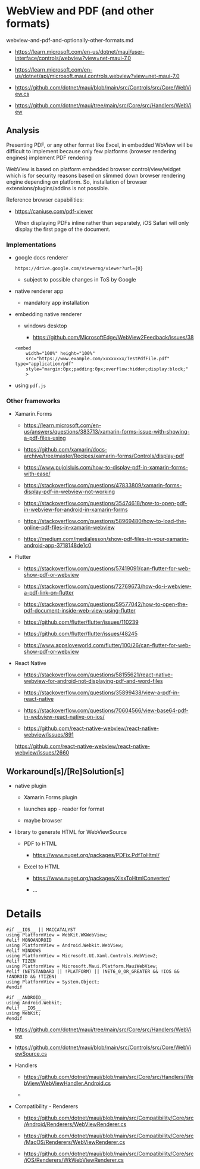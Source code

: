 # WebView and PDF (and other formats)

webview-and-pdf-and-optionally-other-formats.md

*   https://learn.microsoft.com/en-us/dotnet/maui/user-interface/controls/webview?view=net-maui-7.0

*   https://learn.microsoft.com/en-us/dotnet/api/microsoft.maui.controls.webview?view=net-maui-7.0

*   https://github.com/dotnet/maui/blob/main/src/Controls/src/Core/WebView.cs

*   https://github.com/dotnet/maui/tree/main/src/Core/src/Handlers/WebView


## Analysis

Presenting PDF, or any other format like Excel, in embedded WbView will be difficult to implement
because only few platforms (browser rendering engines) implement PDF rendering

WebView is based on platform embedded browser control/view/widget which is for security reasons
based on slimmed down browser rendering engine depending on platform. So, installation of browser
extensions/plugins/addins is not possible.

Reference browser capabilities:

*   https://caniuse.com/pdf-viewer

    When displaying PDFs inline rather than separately, iOS Safari will only display 
    the first page of the document.

### Implementations

*   google docs renderer

    ```
    https://drive.google.com/viewerng/viewer?url={0}
    ```

    *   subject to possible changes in ToS by Google

*   native renderer app

    *   mandatory app installation

*   embedding native renderer 

    *   windows desktop
    
        *   https://github.com/MicrosoftEdge/WebView2Feedback/issues/38

    ```
    <embed 
        width="100%" height="100%" 
        src="https://www.example.com/xxxxxxxx/TestPdfFile.pdf" type="application/pdf" 
        style="margin:0px;padding:0px;overflow:hidden;display:block;"
        >
    ```

*   using `pdf.js`


### Other frameworks

*   Xamarin.Forms

    *   https://learn.microsoft.com/en-us/answers/questions/383713/xamarin-forms-issue-with-showing-a-pdf-files-using

    *   https://github.com/xamarin/docs-archive/tree/master/Recipes/xamarin-forms/Controls/display-pdf

    *   https://www.pujolsluis.com/how-to-display-pdf-in-xamarin-forms-with-ease/

    *   https://stackoverflow.com/questions/47833809/xamarin-forms-display-pdf-in-webview-not-working

    *   https://stackoverflow.com/questions/35474618/how-to-open-pdf-in-webview-for-android-in-xamarin-forms

    *   https://stackoverflow.com/questions/58969480/how-to-load-the-online-pdf-files-in-xamarin-webview

    *   https://medium.com/medialesson/show-pdf-files-in-your-xamarin-android-app-3718148de1c0    

*   Flutter

    *   https://stackoverflow.com/questions/57419091/can-flutter-for-web-show-pdf-or-webview

    *   https://stackoverflow.com/questions/72769673/how-do-i-webview-a-pdf-link-on-flutter

    *   https://stackoverflow.com/questions/59577042/how-to-open-the-pdf-document-inside-web-view-using-flutter

    *   https://github.com/flutter/flutter/issues/110239

    *   https://github.com/flutter/flutter/issues/48245
    
    *   https://www.appsloveworld.com/flutter/100/26/can-flutter-for-web-show-pdf-or-webview

*   React Native

    *   https://stackoverflow.com/questions/58155621/react-native-webview-for-android-not-displaying-pdf-and-word-files

    *   https://stackoverflow.com/questions/35899438/view-a-pdf-in-react-native

    *   https://stackoverflow.com/questions/70604566/view-base64-pdf-in-webview-react-native-on-ios/

    *   https://github.com/react-native-webview/react-native-webview/issues/891

    https://github.com/react-native-webview/react-native-webview/issues/2660


## Workaround[s]/[Re]Solution[s]

*   native plugin 
    
    *   Xamarin.Forms plugin

    *   launches app - reader for format

    *   maybe browser

*   library to generate HTML for WebViewSource

    *   PDF to HTML

        *   https://www.nuget.org/packages/PDFix.PdfToHtml/

    *   Excel to HTML

        *   https://www.nuget.org/packages/XlsxToHtmlConverter/

        *   ...




# Details

```
#if __IOS__ || MACCATALYST
using PlatformView = WebKit.WKWebView;
#elif MONOANDROID
using PlatformView = Android.Webkit.WebView;
#elif WINDOWS
using PlatformView = Microsoft.UI.Xaml.Controls.WebView2;
#elif TIZEN
using PlatformView = Microsoft.Maui.Platform.MauiWebView;
#elif (NETSTANDARD || !PLATFORM) || (NET6_0_OR_GREATER && !IOS && !ANDROID && !TIZEN)
using PlatformView = System.Object;
#endif

#if __ANDROID__
using Android.Webkit;
#elif __IOS__
using WebKit;
#endif
```

*   https://github.com/dotnet/maui/tree/main/src/Core/src/Handlers/WebView

*   https://github.com/dotnet/maui/blob/main/src/Controls/src/Core/WebViewSource.cs

*   Handlers

    *   https://github.com/dotnet/maui/blob/main/src/Core/src/Handlers/WebView/WebViewHandler.Android.cs

    *   

*   Compatibility - Renderers

    *   https://github.com/dotnet/maui/blob/main/src/Compatibility/Core/src/Android/Renderers/WebViewRenderer.cs

    *   https://github.com/dotnet/maui/blob/main/src/Compatibility/Core/src/MacOS/Renderers/WebViewRenderer.cs

    *   https://github.com/dotnet/maui/blob/main/src/Compatibility/Core/src/iOS/Renderers/WkWebViewRenderer.cs


